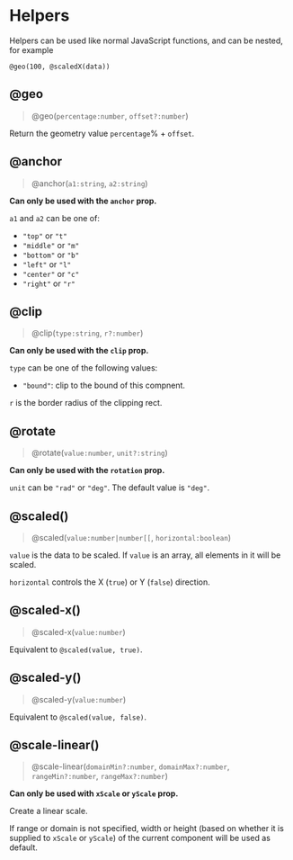 # Helpers

Helpers can be used like normal JavaScript functions, and can be nested, for example

```
@geo(100, @scaledX(data))
```

## @geo

> @geo(`percentage:number`, `offset?:number`)

Return the geometry value `percentage`% + `offset`.

## @anchor

> @anchor(`a1:string`, `a2:string`)

**Can only be used with the `anchor` prop.**

`a1` and `a2` can be one of:

- `"top"` or `"t"`
- `"middle"` or `"m"`
- `"bottom"` or `"b"`
- `"left"` or `"l"`
- `"center"` or `"c"`
- `"right"` or `"r"`

## @clip

> @clip(`type:string`, `r?:number`)

**Can only be used with the `clip` prop.**

`type` can be one of the following values:

- `"bound"`: clip to the bound of this compnent.

`r` is the border radius of the clipping rect.

## @rotate

> @rotate(`value:number`, `unit?:string`)

**Can only be used with the `rotation` prop.**

`unit` can be `"rad"` or `"deg"`. The default value is `"deg"`.

## @scaled()

> @scaled(`value:number|number[[`, `horizontal:boolean`)

`value` is the data to be scaled. If `value` is an array, all elements in it will be scaled.

`horizontal` controls the X (`true`) or Y (`false`) direction.

## @scaled-x()

> @scaled-x(`value:number`)

Equivalent to `@scaled(value, true)`.

## @scaled-y()

> @scaled-y(`value:number`)

Equivalent to `@scaled(value, false)`.

## @scale-linear()

> @scale-linear(`domainMin?:number`, `domainMax?:number`, `rangeMin?:number`, `rangeMax?:number`)

**Can only be used with `xScale` or `yScale` prop.**

Create a linear scale.

If range or domain is not specified, width or height
(based on whether it is supplied to `xScale` or `yScale`)
of the current component will be used as default.
